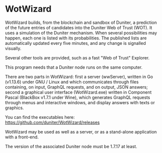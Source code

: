 # WotWizard

WotWizard builds, from the blockchain and sandbox of Duniter, a prediction of the future entries of candidates into the Duniter Web of Trust (WOT). It uses a simulation of the Duniter mechanism. When several possibilities may happen, each one is listed with its probabilities. The published lists are automatically updated every five minutes, and any change is signalled visually.

Several other tools are provided, such as a fast "Web of Trust" Explorer.

This program needs that a Duniter node runs on the same computer.

There are two parts in WotWizard: first a server (wwServer), written in Go (v1.13.6) under GNU / Linux and which communicates through files containing, on input, GraphQL requests, and on output, JSON answers; second a graphical user interface (WotWizard.exe) written in Component Pascal (BlackBox v1.7.1 under Wine), which generates GraphQL requests through menus and interactive windows, and display answers with texts or graphics.

You can find the executables here:
	https://github.com/duniter/WotWizard/releases

WotWizard may be used as well as a server, or as a stand-alone application with a front-end.

The version of the associated Duniter node must be 1.7.17 at least.
